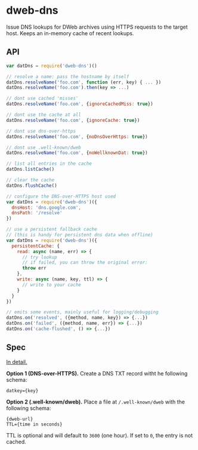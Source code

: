 # dweb-dns

Issue DNS lookups for DWeb archives using HTTPS requests to the target host. Keeps an in-memory cache of recent lookups.

## API

```js
var datDns = require('dweb-dns')()

// resolve a name: pass the hostname by itself
datDns.resolveName('foo.com', function (err, key) { ... })
datDns.resolveName('foo.com').then(key => ...)

// dont use cached 'misses'
datDns.resolveName('foo.com', {ignoreCachedMiss: true})

// dont use the cache at all
datDns.resolveName('foo.com', {ignoreCache: true})

// dont use dns-over-https
datDns.resolveName('foo.com', {noDnsOverHttps: true})

// dont use .well-known/dweb
datDns.resolveName('foo.com', {noWellknownDat: true})

// list all entries in the cache
datDns.listCache()

// clear the cache
datDns.flushCache()

// configure the DNS-over-HTTPS host used
var datDns = require('dweb-dns')({
  dnsHost: 'dns.google.com',
  dnsPath: '/resolve'
})

// use a persistent fallback cache
// (this is handy for persistent dns data when offline)
var datDns = require('dweb-dns')({
  persistentCache: {
    read: async (name, err) => {
      // try lookup
      // if failed, you can throw the original error:
      throw err
    },
    write: async (name, key, ttl) => {
      // write to your cache
    }
  }
})

// emits some events, mainly useful for logging/debugging
datDns.on('resolved', ({method, name, key}) => {...})
datDns.on('failed', ({method, name, err}) => {...})
datDns.on('cache-flushed', () => {...})
```

## Spec

[In detail.](https://www.dwebx.net/deps/0005-dns/)

**Option 1 (DNS-over-HTTPS).** Create a DNS TXT record witht he following schema:

```
datkey={key}
```

**Option 2 (.well-known/dweb).** Place a file at `/.well-known/dweb` with the following schema:

```
{dweb-url}
TTL={time in seconds}
```

TTL is optional and will default to `3600` (one hour). If set to `0`, the entry is not cached.
